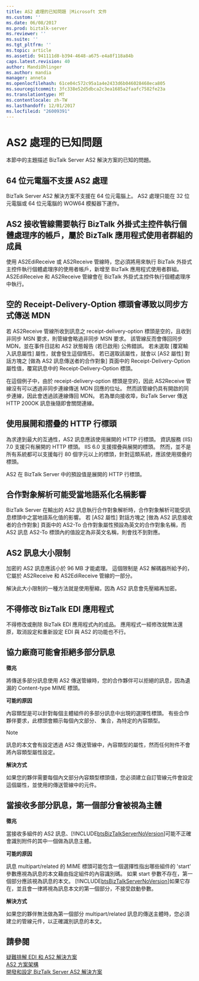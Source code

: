```yaml
---
title: AS2 處理的已知問題 |Microsoft 文件
ms.custom: ''
ms.date: 06/08/2017
ms.prod: biztalk-server
ms.reviewer: ''
ms.suite: ''
ms.tgt_pltfrm: ''
ms.topic: article
ms.assetid: 941111d8-b394-4648-a675-e4a8f118a84b
caps.latest.revision: 40
author: MandiOhlinger
ms.author: mandia
manager: anneta
ms.openlocfilehash: 61ce04c572c95a1a4e2433d6b046028468eca805
ms.sourcegitcommit: 3fc338e52d5dbca2c3ea1685a2faafc7582fe23a
ms.translationtype: MT
ms.contentlocale: zh-TW
ms.lasthandoff: 12/01/2017
ms.locfileid: "26009391"
---
```

# <a name="known-issues-with-as2-processing"></a>AS2 處理的已知問題
本節中的主題描述 BizTalk Server AS2 解決方案的已知的問題。  
  
## <a name="as2-processing-not-supported-on-64-bit-computers"></a>64 位元電腦不支援 AS2 處理  
 BizTalk Server AS2 解決方案不支援在 64 位元電腦上。 AS2 處理只能在 32 位元電腦或 64 位元電腦的 WOW64 模擬器下運作。  
  
## <a name="the-as2-receive-pipelines-require-the-account-that-the-biztalk-isolated-host-instance-process-is-running-under-to-be-part-of-the-biztalk-application-users-group"></a>AS2 接收管線需要執行 BizTalk 外掛式主控件執行個體處理序的帳戶，屬於 BizTalk 應用程式使用者群組的成員  
 使用 AS2EdiReceive 或 AS2Receive 管線時，您必須將用來執行 BizTalk 外掛式主控件執行個體處理序的使用者帳戶，新增至 BizTalk 應用程式使用者群組。 AS2EdiReceive 和 AS2Receive 管線會在 BizTalk 外掛式主控件執行個體處理序中執行。  
  
## <a name="an-empty-receipt-delivery-option-header-will-cause-an-mdn-to-be-sent-synchronously"></a>空的 Receipt-Delivery-Option 標頭會導致以同步方式傳送 MDN  
 若 AS2Receive 管線所收到訊息之 receipt-delivery-option 標頭是空的，且收到非同步 MSN 要求，則管線會略過非同步 MSN 要求。 該管線反而會傳回同步 MDN，並在事件日誌和 AS2 狀態報告 (若已啟用) 公佈錯誤。 若未選取 [覆寫輸入訊息屬性] 屬性，就會發生這個情形。 若已選取該屬性，就會以 [AS2 屬性] 對話方塊之 [做為 AS2 訊息傳送者的合作對象] 頁面中的 Receipt-Delivery-Option 屬性值，覆寫訊息中的 Receipt-Delivery-Option 標頭。  
  
 在這個例子中，由於 receipt-delivery-option 標頭是空的，因此 AS2Receive 管線沒有可以透過非同步連線傳送 MDN 回應的位址。 然而該管線仍具有開啟的同步連線，因此會透過該連線傳回 MDN。 若為單向接收埠，BizTalk Server 傳送 HTTP 200OK 訊息後隨即會關閉連線。  
  
## <a name="use-of-unfolded-and-folded-http-line-headers"></a>使用展開和摺疊的 HTTP 行標頭  
 為求達到最大的互通性，AS2 訊息應該使用展開的 HTTP 行標頭。 資訊服務 (IIS) 7.0 支援只有展開的 HTTP 標頭。 IIS 6.0 支援摺疊與展開的標頭。 然而，並不是所有系統都可以支援每行 80 個字元以上的標頭，針對這類系統，應該使用摺疊的標頭。  
  
 AS2 在 BizTalk Server 中的預設值是展開的 HTTP 行標頭。  
  
## <a name="party-resolution-can-be-affected-by-a-localized-name"></a>合作對象解析可能受當地語系化名稱影響  
 BizTalk Server 在輸出的 AS2 訊息執行合作對象解析時，合作對象解析可能受訊息標頭中之當地語系化值的影響。 若 [AS2 屬性] 對話方塊之 [做為 AS2 訊息接收者的合作對象] 頁面中的 AS2-To 合作對象屬性預設為英文的合作對象名稱，而 AS2 訊息 AS2-To 標頭內的值設定為非英文名稱，則會找不到對應。  
  
## <a name="as2-message-size-limitation"></a>AS2 訊息大小限制  
 加密的 AS2 訊息應該小於 96 MB 才能處理。 這個限制是 AS2 解碼器所給予的，它屬於 AS2Receive 和 AS2EdiReceive 管線的一部分。  
  
 解決此大小限制的一種方法就是使用壓縮，因為 AS2 訊息會先壓縮再加密。  
  
## <a name="biztalk-edi-application-must-not-be-modified"></a>不得修改 BizTalk EDI 應用程式  
 不得修改或刪除 BizTalk EDI 應用程式內的成品。 應用程式一經修改就無法還原，取消設定和重新設定 EDI 與 AS2 的功能也不行。  
  
## <a name="partner-may-reject-multipart-messages"></a>協力廠商可能會拒絕多部分訊息  
 **徵兆**  
  
 將傳送多部分訊息使用 AS2 傳送管線時，您的合作夥伴可以拒絕的訊息，因為遺漏的 Content-type MIME 標頭。  
  
 **可能的原因**  
  
 內容類型是可以針對每個主體組件的多部分訊息中出現的選擇性標頭。 有些合作夥伴要求，此標頭會顯示每個內文部分、 集合，為特定的內容類型。  
  
> [!NOTE]
>  訊息的本文會有設定透過 AS2 傳送管線中，內容類型的屬性，然而任何附件不會將內容類型屬性設定。  
  
 **解決方式**  
  
 如果您的夥伴需要每個內文部分內容類型標頭值，您必須建立自訂管線元件會設定這個屬性，並使用的傳送管線中的元件。  
  
## <a name="when-receiving-multipart-messages-the-first-part-is-considered-the-body"></a>當接收多部分訊息，第一個部分會被視為主體  
 **徵兆**  
  
 當接收多組件的 AS2 訊息、[!INCLUDE[btsBizTalkServerNoVersion](../includes/btsbiztalkservernoversion-md.md)]可能不正確會識別附件的其中一個做為訊息主體。  
  
 **可能的原因**  
  
 訊息 multipart/related 的 MIME 標頭可能包含一個選擇性指出哪些組件的 'start' 參數應視為訊息的本文藉由指定組件的內容識別碼。 如果 start 參數不存在，第一個部分應該視為訊息的本文。 [!INCLUDE[btsBizTalkServerNoVersion](../includes/btsbiztalkservernoversion-md.md)]如果它存在，並且會一律將視為訊息本文的第一個部分，不接受啟動參數。  
  
 **解決方式**  
  
 如果您的夥伴無法做為第一個部分 multipart/related 訊息的傳送主體時，您必須建立的管線元件，以正確識別訊息的本文。  
  
## <a name="see-also"></a>請參閱  
 [疑難排解 EDI 和 AS2 解決方案](../core/troubleshooting-edi-and-as2-solutions.md)   
 [AS2 方案架構](../core/as2-solution-architecture.md)   
 [開發和設定 BizTalk Server AS2 解決方案](../core/developing-and-configuring-biztalk-server-as2-solutions.md)